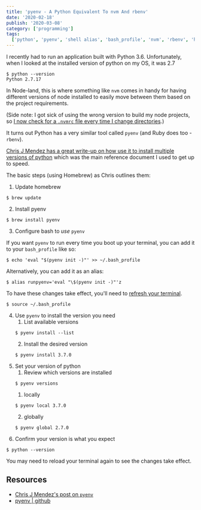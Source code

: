 ```yaml
---
title: 'pyenv - A Python Equivalent To nvm And rbenv'
date: '2020-02-18'
publish: '2020-03-08'
category: ['programming']
tags:
  ['python', 'pyenv', 'shell alias', 'bash_profile', 'nvm', 'rbenv', 'homebrew']
---
```


I recently had to run an application built with Python 3.6. Unfortunately, when I looked at the installed version of python on my OS, it was 2.7

```shell
$ python --version
Python 2.7.17
```

In Node-land, this is where something like `nvm` comes in handy for having different versions of node installed to easily move between them based on the project requirements.

(Side note: I got sick of using the wrong version to build my node projects, so [I now check for a `.nvmrc` file every time I change directories](../../2020-02-14/nvm-node-version-management-automatic).)

It turns out Python has a very similar tool called `pyenv` (and Ruby does too - `rbenv`).

[Chris J Mendez has a great write-up on how use it to install multiple versions of python](https://www.chrisjmendez.com/2017/08/03/installing-multiple-versions-of-python-on-your-mac-using-homebrew/) which was the main reference document I used to get up to speed.

The basic steps (using Homebrew) as Chris outlines them:

1. Update homebrew

```shell
$ brew update
```

2. Install pyenv

```shell
$ brew install pyenv
```

3. Configure bash to _use_ `pyenv`

If you want `pyenv` to run every time you boot up your terminal, you can add it to your `bash_profile` like so:

```shell
$ echo 'eval "$(pyenv init -)"' >> ~/.bash_profile
```

Alternatively, you can add it as an alias:

```shell:title=.bash_profile
$ alias runpyenv='eval "\$(pyenv init -)"'z
```

To have these changes take effect, you'll need to [refresh your terminal](https://stephencharlesweiss.com/blog/2018-09-05/aliases-and-the-bash_profile/#command-shortcuts).

```shell
$ source ~/.bash_profile
```

4. Use `pyenv` to install the version you need
   1. List available versions
   ```shell
   $ pyenv install --list
   ```
   2. Install the desired version
   ```shell
   $ pyenv install 3.7.0
   ```
5. Set your version of python
   1. Review which versions are installed
   ```shell
   $ pyenv versions
   ```
   1. locally
   ```shell
   $ pyenv local 3.7.0
   ```
   2. globally
   ```shell
   $ pyenv global 2.7.0
   ```
6. Confirm your version is what you expect

```shell
$ python --version
```
You may need to reload your terminal again to see the changes take effect.

## Resources
- [Chris J Mendez's post on `pyenv`](https://www.chrisjmendez.com/2017/08/03/installing-multiple-versions-of-python-on-your-mac-using-homebrew/)
- [pyenv | github](https://github.com/pyenv/pyenv)